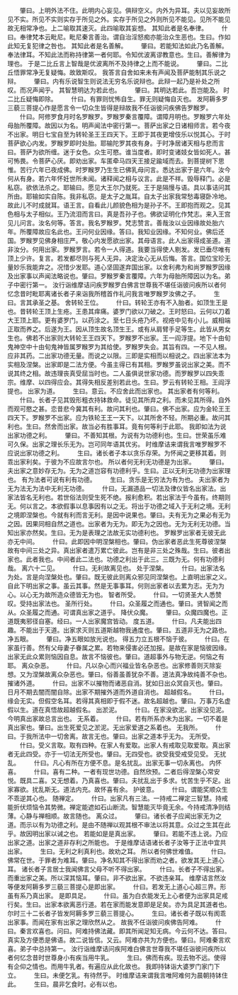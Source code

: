 <!-- { "loadSidebar": true } -->
　　肇曰。上明外法不住。此明内心妄见。俱辩空义。内外为异耳。夫以见妄故所见不实。所见不实则实存于所见之外。实存于所见之外则所见不能见。见所不能见故无相常净也。上二喻取其速灭。此四喻取其妄想。
其知此者是名奉律。
　　什曰。奉律梵本云毗尼。毗尼秦言善治。谓自治淫怒痴亦能治众生恶也。生曰。作如此知无复犯律之咎也。
其知此者是名善解。
　　肇曰。若能知法如此乃名善解。奉法律耳。不知此法而称持律第一者何耶。令知优波离谬教意也。生曰。善解律为理也。
于是二比丘言上智哉是优波离所不及持律之上而不能说。
　　肇曰。二比丘悟罪常净无复疑悔。故致斯叹。
我答言自舍如来未有声闻及菩萨能制其乐说之辩。
　　肇曰。内有乐说智生则说法无穷名乐说辩也。此辩一起乃是补处之所叹。而况声闻乎。
其智慧明达为若此也。
　　肇曰。其明达若此。吾岂能及。
时二比丘疑悔即除。
　　什曰。有罪则忧怖自生。罪无则疑悔自灭也。
发阿耨多罗三藐三菩提心作是愿言令一切众生皆得是辩故我不任诣彼问疾佛告罗睺罗。
　　什曰。阿修罗食月时名罗睺罗。罗睺罗秦言覆障。谓障月明也。罗睺罗六年处母胎所覆障。故因以为名。明声闻法中密行第一。菩萨出家之日诸相师言。若今夜不出家。明日七宝自至为转轮圣王王四天下。王即于其夜更增伎乐以悦其心。于时菩萨欲心内发。罗睺罗即时处胎。耶输陀罗其夜有身。于时净居诸天相与悲而言曰。菩萨为欲所缠。迷于女色。众生可愍。谁当度者。即时变诸妓女皆如死人。甚可怖畏。令菩萨心厌。即劝出家。车匿牵马四天王接足踰域而去。到菩提树下思惟。苦行六年已夜成佛。时罗睺罗乃生生已佛乳母问言。悉达出家于是六年。汝今何从有身。若六年怀妊世所未闻。诸释闻之相与议言。此是不祥。毁辱释门。必是私窃。欲依法杀之。耶输曰。愿见大王尔乃就死。王于是隔慢与语。具以事诘问其所由。耶输如实自陈。我非私窃。是太子之胤耳。自太子出家我常愁毒寝卧冷地。故此儿不时成就耳。语王言。自看此儿颜貌色相为是孙子不。王即抱而观之。见其色相与太子相似。王乃流泪而言曰。真是吾孙子也。佛欲证明化作梵志。来入王宫见儿问言。汝名何等。答言。我名罗睺罗。梵志赞言。善哉汝以业因缘故处胎六年。所覆障故应名此也。王问何业因缘。答曰。我知业因缘。不知何业。佛后还国。罗睺罗见佛身相庄严。敬心内发愿欲出家。其母语言。此人出家得成圣道。道非汝分。何用出家。罗睺罗言。若令一人得道。我要当得使人剔发。发已垂尽唯有顶上少许。复言。若发都尽则与死人无异。决定汝心无从后悔。答言。国位宝珍无量妙乐我能弃之。况惜少发耶。道心坚固遂弃国出家。以舍利弗为和尚罗睺罗因缘及出家事以声闻法略说也。肇曰。罗睺罗秦言覆障。六年为母胎所障因以为名。弟子中密行第一。
汝行诣维摩诘问疾罗睺罗白佛言世尊我不堪任诣彼问疾所以者何忆念昔时毗耶离诸长者子来诣我所稽首作礼问我言唯罗睺罗汝佛之子。
　　生曰。言其承圣之基。
舍转轮王位。
　　什曰。转轮王亦有不入胎者。如顶生王是也。昔转轮王顶上生疮。王患其痒痛。婆罗门欲以刀破之。王时怒曰。云何以刀着大王顶上耶。更有婆罗门。以药涂之。至七日头疮乃坏。视疮中见有小儿。威相端正取而养之。后遂为王。因从顶生故名顶生王。或有从肩臂手足等生。此皆从男女生也。佛若不出家则大转轮王王四天下。罗睺罗不出家。王一阎浮提。地下十由旬鬼神空中十由旬鬼神皆属罗睺罗为其给使。罗睺罗失会。其旨有四。一不见人根。应非其药。二出家功德无量。而说之以限。三即是实相而以相说之。四出家法本为实相及涅槃。出家即是二法方便。今虽主得已有其相。罗睺罗虽说出家之美。而不说其终之相。故违理丧真受屈当时也。二人虽俱说世家功德。而罗睺罗以四失乖宗。维摩、以四得应会。其得失相反差别若此也。生曰。罗云有转轮王相。王阎浮提也。
出家为道。
　　生曰。意云。不应舍此而出家也。
其出家者有何等利。
　　什曰。长者子见其毁形粗衣持钵救命。徒见其所弃之利。而未见其所得。自外而观可愍之甚。恋昔悲今冀其有利。故问其利也。肇曰。佛不出家。应为金轮王王四天下。罗睺罗不出家。应为铁轮王王一天下。以其所舍不轻。所期必重。故问其利也。生曰。然舍而出家。故当必有胜事耳。竟有何等利于此耶。
我即如法为说出家功德之利。
　　肇曰。不善知其根。为说有为功德利也。生曰。世荣虽乐难可久保。出家之理长乐无为。岂可同年语其优劣。
时维摩诘来谓我言唯罗睺罗不应说出家功德之利。
　　生曰。诸长者子本以贪乐存荣。为怀闻之更移其着。则乖出家利矣。于彼为不应故言尔也。
所以者何无利无功德是为出家。
　　肇曰。夫出家之意妙存无为。无为之道岂容有功德利乎。生曰。正以无利无功德为出家理也。
有为法者可说有利有功德。
　　生曰。贪乐是无穷法为有为也。
夫出家者为无为法无为法中无利无功德。
　　什曰。无漏道品一切法及律仪皆名出家法。出家法皆名无利也。若世俗法则受生死不绝。报利愈积。若出家法于今虽有。终期则无。何以言之。本欲假事以息事因有以之无。将出于功德之域入于无利之境。无利之境即涅槃也。今就有利而言无利。是因中说果也。肇曰。夫有无为之果必有无为之因。因果同相自然之道也。出家者为无为。即无为之因也。无为无利无功德。当知出家亦然矣。生曰。无为是表理之法故无实功德利也。
罗睺罗出家者无彼无此亦无中间。
　　什曰。此即因中明涅槃相也。肇曰。伪出家者恶此生死尊彼涅槃故有中间三处之异。真出家者遣万累亡彼此。岂有是非三处之殊哉。生曰。彼者出家也。此者我也。中间者此二法也。功德之利出于此三。三既为无。何有功德利哉。
离六十二见。
　　什曰。无利故离见也。
处于涅槃。
　　什曰。出家法名为处。言是向涅槃处也。肇曰。既无彼此则离众邪见同涅槃也。上直明出家之义。自此下明出家之事。虽云其事。然是无事事耳。何则出家者以去累为志。无为为心。以心无为故所造众德皆无为也。
智者所受。
　　什曰。一切贤圣大人悉赞叹。受持出家法也。
圣所行处。
　　什曰。众圣履之而通也。肇曰。贤智闻之而从。众圣履之而通。可谓真出家之道乎。
降伏众魔。
　　肇曰。众魔四魔也。正道既夷邪径自塞。经曰。一人出家魔宫皆动。
度五道。
　　什曰。凡夫能出四趣。不能出于天道。出家求灭则五道斯越物我通度也。肇曰。五道非无为之路也。
净五眼。
　　肇曰。净五眼如放光说也。
得五力立五根不恼于彼。
　　什曰。在家虽行善。然有父母妻子眷属之累。若物来侵害必还加报。是故在家是恼彼因缘。出家无此众累则恼因自息。故言不恼彼也。肇曰。道超事外与物无逆。何恼之有耶。
离众杂恶。
　　什曰。凡以杂心而兴福业皆名杂恶也。出家修善则灭除妄想。又为涅槃故离众杂恶也。肇曰。俗善虽善犹杂不善。道法真净故纯善不杂也。
摧诸外道。
　　什曰。出家不以摧物而诸恶自消。犹如日出众冥自灭也。肇曰。日月不期去闇而闇自除。出家不期摧外道而外道自消也。
超越假名。
　　什曰。缘会无实。但假空名耳。若得其真相即于假不迷。故名超越也。肇曰。万事万名虚假以生。道在真悟故超越假名。
出淤泥。
　　什曰。在家没欲泥。出家没见泥。今明真出家故总言出也。
无系着。
　　什曰。若有所系亦未为出家。一切不着是真出家也。肇曰。出生死爱见之淤泥。无出家爱道之系着也。
无我所。
　　什曰。于我所法中一切舍离。故言无也。肇曰。出家之道本乎无为。
无所受。
　　什曰。受义言取。取有四种。在家人有爱取。出家人有戒取见取爱取。真出家者无此四受。亦于一切法无所受也。肇曰。无四受也。欲受我受戒受见受。
无扰乱。
　　什曰。凡心有所在方便不息。是名扰乱。出家无事一切永离也。
内怀喜。
　　什曰。喜有二种。一者有现世功德。自然欣预。二者后得涅槃心常安悦。既具二喜。又无想着。乃真喜也。肇曰。夫扰乱出于多求。忧苦生乎不足。出家寡欲。扰乱斯无。道法内充。故怀喜有余。
护彼意。
　　什曰。谓能奖顺众生不乖逆其心也。
随禅定。
　　什曰。出家凡有三法。一持戒二禅定三智慧。持戒能折伏烦恼令其势微。禅定能遮如石山断流。智慧能灭毕竟无余。今持戒清净则结薄。心静与禅相顺。故言随也。
离众过。
　　肇曰。诸长者子应闻出家无为之道。而示以有为功德之利。是由不随禅以观其根不审法以将其意。众过之生其在此乎。故因明出家以诫之也。
若能如是是真出家。
　　肇曰。若能不违上说。乃应出家之道。出家之道非存利之所能也。
于是维摩诘语诸长者子汝等于正法中宜共出家。
　　生曰。无利之利真利也。故劝之耳。
所以者何佛世难值。
　　什曰。佛常在世。于罪者为难耳。肇曰。净名知其不得出家而劝之者。欲发其无上道心耳。
诸长者子言居士我闻佛言父母不听不得出家。
　　什曰。长者子不得出家。而重出家之美。所以深其恼耳。肇曰。非不欲出家。不欲违亲耳。
维摩诘言然汝等便发阿耨多罗三藐三菩提心是即出家。
　　什曰。若发无上道心心超三界。形虽有系乃真出家。
是即具足。
　　什曰。虽为白衣能发无上心者便为出家具足戒行矣。生曰。出家本欲离恶行道。若在家而能发意即是足矣。亦为具足其道者也。
尔时三十二长者子皆发阿耨多罗三藐三菩提心。
　　生曰。诸长者子既以有阂乖出家事。而闻在家有出家之理欣然从之。
故我不任诣彼问疾佛告阿难。
　　什曰。秦言欢喜也。问曰。阿难持佛法藏。即其所闻足知无病。今云何不达。答曰。真实及方便悉是佛语。故二说皆信。又云。阿难亦共为方便也。肇曰。阿难秦言欢喜。弟子中总持第一。
汝行诣维摩诘问疾阿难白佛言世尊我不堪任诣彼问疾所以者何忆念昔时世尊身小有疾当用牛乳。
　　生曰。佛而有疾。现去物不远。使得有企仰之情也。而用牛乳者。有遍应从此化故也。
我即持钵诣大婆罗门家门下立。
　　生曰。未便乞乳。有待然乎。
时维摩诘来谓我言唯阿难何为晨朝持钵住此。
　　生曰。晨非乞食时。必有以也。
